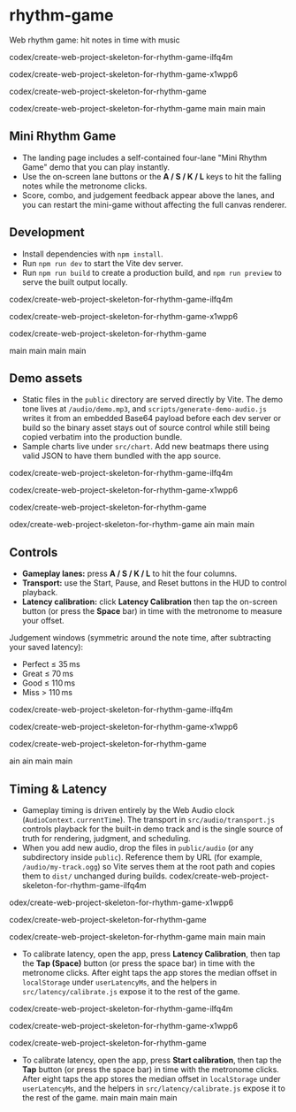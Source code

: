 # rhythm-game
Web rhythm game: hit notes in time with music

codex/create-web-project-skeleton-for-rhythm-game-ilfq4m

codex/create-web-project-skeleton-for-rhythm-game-x1wpp6

codex/create-web-project-skeleton-for-rhythm-game

codex/create-web-project-skeleton-for-rhythm-game
main
main
main
## Mini Rhythm Game
- The landing page includes a self-contained four-lane "Mini Rhythm Game" demo that you can play instantly.
- Use the on-screen lane buttons or the **A / S / K / L** keys to hit the falling notes while the metronome clicks.
- Score, combo, and judgement feedback appear above the lanes, and you can restart the mini-game without
  affecting the full canvas renderer.

## Development
- Install dependencies with `npm install`.
- Run `npm run dev` to start the Vite dev server.
- Run `npm run build` to create a production build, and `npm run preview` to serve the built output locally.

codex/create-web-project-skeleton-for-rhythm-game-ilfq4m

codex/create-web-project-skeleton-for-rhythm-game-x1wpp6

codex/create-web-project-skeleton-for-rhythm-game


main
main
main
main
## Demo assets
- Static files in the `public` directory are served directly by Vite. The demo tone lives at `/audio/demo.mp3`,
  and `scripts/generate-demo-audio.js` writes it from an embedded Base64 payload before each dev server or build
  so the binary asset stays out of source control while still being copied verbatim into the production bundle.
- Sample charts live under `src/chart`. Add new beatmaps there using valid JSON to have them bundled with the app source.

codex/create-web-project-skeleton-for-rhythm-game-ilfq4m

codex/create-web-project-skeleton-for-rhythm-game-x1wpp6

codex/create-web-project-skeleton-for-rhythm-game

odex/create-web-project-skeleton-for-rhythm-game
ain
main
main
## Controls
- **Gameplay lanes:** press **A / S / K / L** to hit the four columns.
- **Transport:** use the Start, Pause, and Reset buttons in the HUD to control playback.
- **Latency calibration:** click **Latency Calibration** then tap the on-screen button (or press the **Space** bar) in time with the metronome to measure your offset.

Judgement windows (symmetric around the note time, after subtracting your saved latency):
- Perfect ≤ 35 ms
- Great ≤ 70 ms
- Good ≤ 110 ms
- Miss > 110 ms

codex/create-web-project-skeleton-for-rhythm-game-ilfq4m

codex/create-web-project-skeleton-for-rhythm-game-x1wpp6

codex/create-web-project-skeleton-for-rhythm-game


ain
ain
main
main
## Timing & Latency
- Gameplay timing is driven entirely by the Web Audio clock (`AudioContext.currentTime`). The transport in
  `src/audio/transport.js` controls playback for the built-in demo track and is the single source of truth
  for rendering, judgment, and scheduling.
- When you add new audio, drop the files in `public/audio` (or any subdirectory inside `public`). Reference
  them by URL (for example, `/audio/my-track.ogg`) so Vite serves them at the root path and copies them to
  `dist/` unchanged during builds.
codex/create-web-project-skeleton-for-rhythm-game-ilfq4m

odex/create-web-project-skeleton-for-rhythm-game-x1wpp6

codex/create-web-project-skeleton-for-rhythm-game

codex/create-web-project-skeleton-for-rhythm-game
main
main
main
- To calibrate latency, open the app, press **Latency Calibration**, then tap the **Tap (Space)** button (or press the
  space bar) in time with the metronome clicks. After eight taps the app stores the median offset in
  `localStorage` under `userLatencyMs`, and the helpers in `src/latency/calibrate.js` expose it to the rest of
  the game.

codex/create-web-project-skeleton-for-rhythm-game-ilfq4m

codex/create-web-project-skeleton-for-rhythm-game-x1wpp6

codex/create-web-project-skeleton-for-rhythm-game


- To calibrate latency, open the app, press **Start calibration**, then tap the **Tap** button (or press the
  space bar) in time with the metronome clicks. After eight taps the app stores the median offset in
  `localStorage` under `userLatencyMs`, and the helpers in `src/latency/calibrate.js` expose it to the rest of
  the game.
main
main
main
main
